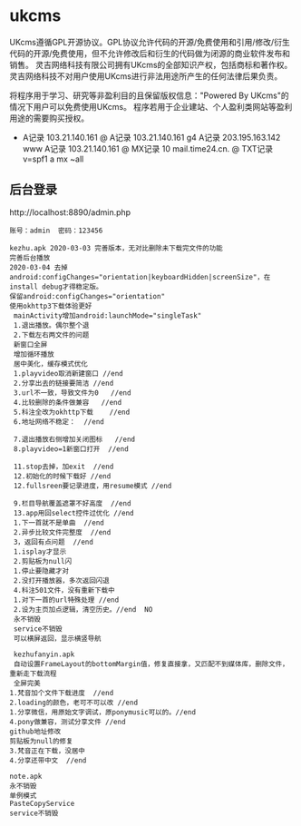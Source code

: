 # ukcms
UKcms遵循GPL开源协议。GPL协议允许代码的开源/免费使用和引用/修改/衍生代码的开源/免费使用，但不允许修改后和衍生的代码做为闭源的商业软件发布和销售。
灵吉网络科技有限公司拥有UKcms的全部知识产权，包括商标和著作权。
灵吉网络科技不对用户使用UKcms进行非法用途所产生的任何法律后果负责。

将程序用于学习、研究等非盈利目的且保留版权信息："Powered By UKcms"的情况下用户可以免费使用UKcms。
程序若用于企业建站、个人盈利类网站等盈利用途的需要购买授权。

*  A记录       103.21.140.161
@  A记录     103.21.140.161
g4  A记录      203.195.163.142
www  A记录       103.21.140.161
@  MX记录  10      mail.time24.cn.
@  TXT记录      v=spf1 a mx ~all

## 后台登录
http://localhost:8890/admin.php
```
账号：admin  密码：123456

kezhu.apk 2020-03-03 完善版本，无对比删除未下载完文件的功能
完善后台播放
2020-03-04 去掉android:configChanges="orientation|keyboardHidden|screenSize"，在install debug才得稳定版。
保留android:configChanges="orientation"
使用okhttp3下载体验更好
 mainActivity增加android:launchMode="singleTask"
 1.退出播放。偶尔整个退
 2.下载左右两文件的问题
 新窗口全屏
 增加循环播放
 居中美化，缓存模式优化
 1.playvideo取消新建窗口 //end
 2.分享出去的链接要简洁 //end
 3.url不一致，导致文件为0   //end
 4.比较删除的条件做兼容   //end
 5.科注全改为okhttp下载    //end
 6.地址网络不稳定：  //end
 
 7.退出播放右侧增加关闭图标   //end
 8.playvideo=1新窗口打开  //end
 
 11.stop去掉，加exit  //end
 12.初始化的时候下载好 //end
 12.fullsreen要记录进度，用resume模式 //end
 
 9.栏目导航覆盖遮罩不好高度  //end
 13.app用回select控件过优化 //end
 1.下一首就不是单曲  //end
 2.异步比较文件完整度  //end
 3，返回有点问题  //end 
 1.isplay才显示    
 2.剪贴板为null闪
 1.停止要隐藏才对
 2.没打开播放器，多次返回闪退
 4.科注501文件，没有重新下载中
 1.对下一首的url特殊处理 //end
 2.设为主页加点逻辑，清空历史。//end  NO
 永不销毁
 service不销毁
 可以横屏返回，显示横竖导航
 
 kezhufanyin.apk
 自动设置FrameLayout的bottomMargin值，修复直接拿，又匹配不到媒体库，删除文件，重新走下载流程
 全屏完美
1.梵音加个文件下载进度  //end
2.loading的颜色，老可不可以改 //end
1.分享微信，用原始文字调试，原ponymusic可以的。//end
4.pony做兼容，测试分享文件 //end
github地址修改
剪贴板为null的修复
3.梵音正在下载，没居中
4.分享还带中文  //end

note.apk
永不销毁
单例模式
PasteCopyService
service不销毁
